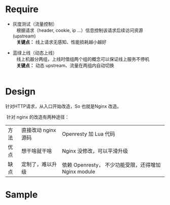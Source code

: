 # Require
* 灰度测试（流量控制）  
    根据请求（header, cookie, ip ...）信息控制该请求后续访问资源(upstream)  
    <b>关键点：</b> 线上请求无感知、性能损耗越小越好  
    
* 蓝绿上线（动态上线）  
    线上机器分两组，上线时借组两个组的概念可以保证线上服务不停机  
    <b>关键点：</b> 动态 upstream、流量在两组内自动切换  
    
# Design
  针对HTTP请求，从入口开始改造，So 也就是Nginx 改造。   
  
  针对 nginx 的改造有两种途径：   
  <table>
   <tr>
    <td>方法</td><td>直接改动 nginx 源码</td><td>Openresty 加 Lua 代码</td>
   </tr>
   <tr>
    <td>优点</td><td>想干啥就干啥</td><td> Nginx 没修改，可以平滑升级</td>
   </tr>
   <tr>
    <td>缺点</td><td>定制了，难以升级</td><td> 依赖 Openresty， 不少功能受限，还得增加 Nginx module</td>
   </tr>
  </table>
  
# Sample
